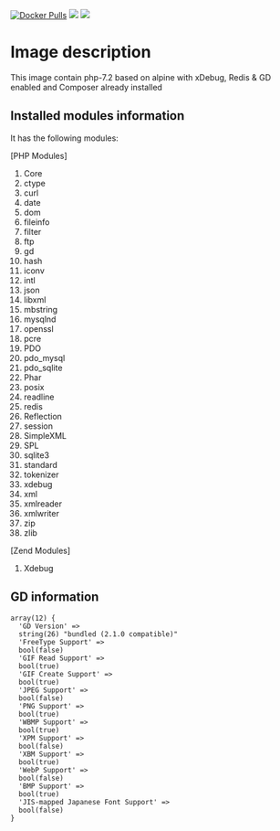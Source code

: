 [![Docker Pulls](https://img.shields.io/docker/pulls/zaherg/php-7.2-xdebug-alpine.svg)](https://hub.docker.com/r/zaherg/php-7.2-xdebug-alpine/)
[![](https://images.microbadger.com/badges/image/zaherg/php-7.2-xdebug-alpine.svg)](https://microbadger.com/images/zaherg/php-7.2-xdebug-alpine "Get your own image badge on microbadger.com")
[![](https://images.microbadger.com/badges/version/zaherg/php-7.2-xdebug-alpine.svg)](https://microbadger.com/images/zaherg/php-7.2-xdebug-alpine "Get your own version badge on microbadger.com")


# Image description
This image contain php-7.2 based on alpine with xDebug, Redis & GD enabled and Composer already installed

## Installed modules information

It has the following modules:

[PHP Modules]

1. Core
1. ctype
1. curl
1. date
1. dom
1. fileinfo
1. filter
1. ftp
1. gd
1. hash
1. iconv
1. intl
1. json
1. libxml
1. mbstring
1. mysqlnd
1. openssl
1. pcre
1. PDO
1. pdo_mysql
1. pdo_sqlite
1. Phar
1. posix
1. readline
1. redis
1. Reflection
1. session
1. SimpleXML
1. SPL
1. sqlite3
1. standard
1. tokenizer
1. xdebug
1. xml
1. xmlreader
1. xmlwriter
1. zip
1. zlib

[Zend Modules]

1. Xdebug

## GD information

```
array(12) {
  'GD Version' =>
  string(26) "bundled (2.1.0 compatible)"
  'FreeType Support' =>
  bool(false)
  'GIF Read Support' =>
  bool(true)
  'GIF Create Support' =>
  bool(true)
  'JPEG Support' =>
  bool(false)
  'PNG Support' =>
  bool(true)
  'WBMP Support' =>
  bool(true)
  'XPM Support' =>
  bool(false)
  'XBM Support' =>
  bool(true)
  'WebP Support' =>
  bool(false)
  'BMP Support' =>
  bool(true)
  'JIS-mapped Japanese Font Support' =>
  bool(false)
}
```
